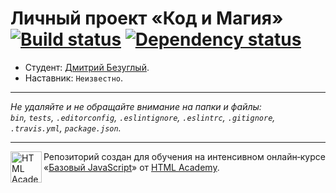 # Личный проект «Код и Магия» [![Build status][travis-image]][travis-url] [![Dependency status][dependency-image]][dependency-url]

* Студент: [Дмитрий Безуглый](https://up.htmlacademy.ru/javascript/7/user/123364).
* Наставник: `Неизвестно`.

---

_Не удаляйте и не обращайте внимание на папки и файлы:_<br>
_`bin`, `tests`, `.editorconfig`, `.eslintignore`, `.eslintrc`, `.gitignore`, `.travis.yml`, `package.json`._

---

<a href="https://htmlacademy.ru/intensive/javascript"><img align="left" width="50" height="50" title="HTML Academy" src="https://up.htmlacademy.ru/static/img/intensive/javascript/logo-for-github.svg"></a>

Репозиторий создан для обучения на интенсивном онлайн‑курсе «[Базовый JavaScript](https://htmlacademy.ru/intensive/javascript)» от [HTML Academy](https://htmlacademy.ru).

[travis-image]: https://travis-ci.org/htmlacademy-javascript/123364-code-and-magick.svg?branch=master
[travis-url]: https://travis-ci.org/htmlacademy-javascript/123364-code-and-magick
[dependency-image]: https://david-dm.org/htmlacademy-javascript/123364-code-and-magick.svg?style=flat-square
[dependency-url]: https://david-dm.org/htmlacademy-javascript/123364-code-and-magick
